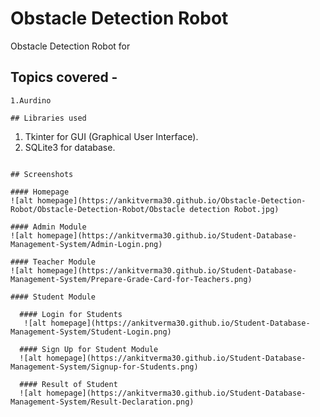 # Obstacle Detection Robot
Obstacle Detection Robot for 

## Topics covered -
```
1.Aurdino 

## Libraries used
```
1. Tkinter for GUI (Graphical User Interface).
2. SQLite3 for database.
```

## Screenshots

#### Homepage
![alt homepage](https://ankitverma30.github.io/Obstacle-Detection-Robot/Obstacle-Detection-Robot/Obstacle detection Robot.jpg)

#### Admin Module
![alt homepage](https://ankitverma30.github.io/Student-Database-Management-System/Admin-Login.png)

#### Teacher Module
![alt homepage](https://ankitverma30.github.io/Student-Database-Management-System/Prepare-Grade-Card-for-Teachers.png)

#### Student Module
  
  #### Login for Students
   ![alt homepage](https://ankitverma30.github.io/Student-Database-Management-System/Student-Login.png)
  
  #### Sign Up for Student Module
  ![alt homepage](https://ankitverma30.github.io/Student-Database-Management-System/Signup-for-Students.png)
  
  #### Result of Student 
  ![alt homepage](https://ankitverma30.github.io/Student-Database-Management-System/Result-Declaration.png)
  
